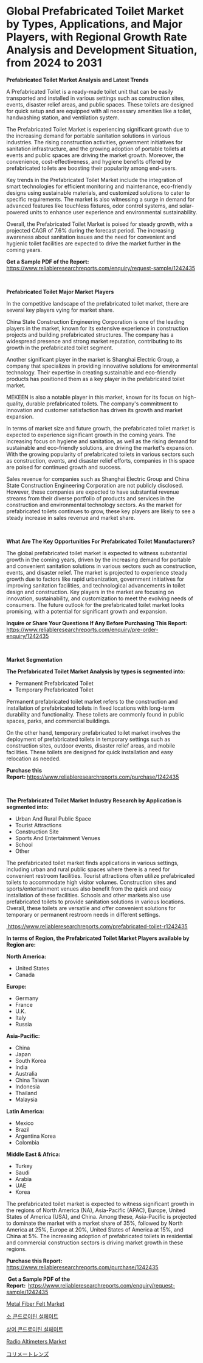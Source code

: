 <p><h1>Global Prefabricated Toilet Market by Types, Applications, and Major Players, with Regional Growth Rate Analysis and Development Situation, from 2024 to 2031</h1></p><p><strong>Prefabricated Toilet Market Analysis and Latest Trends</strong></p>
<p><p>A Prefabricated Toilet is a ready-made toilet unit that can be easily transported and installed in various settings such as construction sites, events, disaster relief areas, and public spaces. These toilets are designed for quick setup and are equipped with all necessary amenities like a toilet, handwashing station, and ventilation system.</p><p>The Prefabricated Toilet Market is experiencing significant growth due to the increasing demand for portable sanitation solutions in various industries. The rising construction activities, government initiatives for sanitation infrastructure, and the growing adoption of portable toilets at events and public spaces are driving the market growth. Moreover, the convenience, cost-effectiveness, and hygiene benefits offered by prefabricated toilets are boosting their popularity among end-users.</p><p>Key trends in the Prefabricated Toilet Market include the integration of smart technologies for efficient monitoring and maintenance, eco-friendly designs using sustainable materials, and customized solutions to cater to specific requirements. The market is also witnessing a surge in demand for advanced features like touchless fixtures, odor control systems, and solar-powered units to enhance user experience and environmental sustainability.</p><p>Overall, the Prefabricated Toilet Market is poised for steady growth, with a projected CAGR of 7.6% during the forecast period. The increasing awareness about sanitation issues and the need for convenient and hygienic toilet facilities are expected to drive the market further in the coming years.</p></p>
<p><strong>Get a Sample PDF of the Report:&nbsp;</strong> <a href="https://www.reliableresearchreports.com/enquiry/request-sample/1242435">https://www.reliableresearchreports.com/enquiry/request-sample/1242435</a></p>
<p>&nbsp;</p>
<p><strong>Prefabricated Toilet Major Market Players</strong></p>
<p><p>In the competitive landscape of the prefabricated toilet market, there are several key players vying for market share. </p><p>China State Construction Engineering Corporation is one of the leading players in the market, known for its extensive experience in construction projects and building prefabricated structures. The company has a widespread presence and strong market reputation, contributing to its growth in the prefabricated toilet segment.</p><p>Another significant player in the market is Shanghai Electric Group, a company that specializes in providing innovative solutions for environmental technology. Their expertise in creating sustainable and eco-friendly products has positioned them as a key player in the prefabricated toilet market.</p><p>MEKEEN is also a notable player in this market, known for its focus on high-quality, durable prefabricated toilets. The company's commitment to innovation and customer satisfaction has driven its growth and market expansion.</p><p>In terms of market size and future growth, the prefabricated toilet market is expected to experience significant growth in the coming years. The increasing focus on hygiene and sanitation, as well as the rising demand for sustainable and eco-friendly solutions, are driving the market's expansion. With the growing popularity of prefabricated toilets in various sectors such as construction, events, and disaster relief efforts, companies in this space are poised for continued growth and success.</p><p>Sales revenue for companies such as Shanghai Electric Group and China State Construction Engineering Corporation are not publicly disclosed. However, these companies are expected to have substantial revenue streams from their diverse portfolio of products and services in the construction and environmental technology sectors. As the market for prefabricated toilets continues to grow, these key players are likely to see a steady increase in sales revenue and market share.</p></p>
<p>&nbsp;</p>
<p><strong>What Are The Key Opportunities For Prefabricated Toilet Manufacturers?</strong></p>
<p><p>The global prefabricated toilet market is expected to witness substantial growth in the coming years, driven by the increasing demand for portable and convenient sanitation solutions in various sectors such as construction, events, and disaster relief. The market is projected to experience steady growth due to factors like rapid urbanization, government initiatives for improving sanitation facilities, and technological advancements in toilet design and construction. Key players in the market are focusing on innovation, sustainability, and customization to meet the evolving needs of consumers. The future outlook for the prefabricated toilet market looks promising, with a potential for significant growth and expansion.</p></p>
<p><strong>Inquire or Share Your Questions If Any Before Purchasing This Report:</strong> <a href="https://www.reliableresearchreports.com/enquiry/pre-order-enquiry/1242435">https://www.reliableresearchreports.com/enquiry/pre-order-enquiry/1242435</a></p>
<p>&nbsp;</p>
<p><strong>Market Segmentation</strong></p>
<p><strong>The Prefabricated Toilet Market Analysis by types is segmented into:</strong></p>
<p><ul><li>Permanent Prefabricated Toilet</li><li>Temporary Prefabricated Toilet</li></ul></p>
<p><p>Permanent prefabricated toilet market refers to the construction and installation of prefabricated toilets in fixed locations with long-term durability and functionality. These toilets are commonly found in public spaces, parks, and commercial buildings. </p><p>On the other hand, temporary prefabricated toilet market involves the deployment of prefabricated toilets in temporary settings such as construction sites, outdoor events, disaster relief areas, and mobile facilities. These toilets are designed for quick installation and easy relocation as needed.</p></p>
<p><strong>Purchase this Report:&nbsp;</strong><a href="https://www.reliableresearchreports.com/purchase/1242435">https://www.reliableresearchreports.com/purchase/1242435</a></p>
<p>&nbsp;</p>
<p><strong>The Prefabricated Toilet Market Industry Research by Application is segmented into:</strong></p>
<p><ul><li>Urban And Rural Public Space</li><li>Tourist Attractions</li><li>Construction Site</li><li>Sports And Entertainment Venues</li><li>School</li><li>Other</li></ul></p>
<p><p>The prefabricated toilet market finds applications in various settings, including urban and rural public spaces where there is a need for convenient restroom facilities. Tourist attractions often utilize prefabricated toilets to accommodate high visitor volumes. Construction sites and sports/entertainment venues also benefit from the quick and easy installation of these facilities. Schools and other markets also use prefabricated toilets to provide sanitation solutions in various locations. Overall, these toilets are versatile and offer convenient solutions for temporary or permanent restroom needs in different settings.</p></p>
<p><a href="https://www.reliableresearchreports.com/prefabricated-toilet-r1242435">&nbsp;https://www.reliableresearchreports.com/prefabricated-toilet-r1242435</a></p>
<p><strong>In terms of Region, the Prefabricated Toilet Market Players available by Region are:</strong></p>
<p>
    <p> <strong> North America: </strong>
        <ul>
            <li>United States</li>
            <li>Canada</li>
        </ul>
        </p> 
    <p> <strong> Europe: </strong>
        <ul>
            <li>Germany</li>
            <li>France</li>
            <li>U.K.</li>
            <li>Italy</li>
            <li>Russia</li>
        </ul>
        </p> 
    <p> <strong> Asia-Pacific: </strong>
        <ul>
            <li>China</li>
            <li>Japan</li>
            <li>South Korea</li>
            <li>India</li>
            <li>Australia</li>
            <li>China Taiwan</li>
            <li>Indonesia</li>
            <li>Thailand</li>
            <li>Malaysia</li>
        </ul>
        </p> 
    <p> <strong> Latin America: </strong>
        <ul>
            <li>Mexico</li>
            <li>Brazil</li>
            <li>Argentina Korea</li>
            <li>Colombia</li>
        </ul>
        </p> 
    <p> <strong> Middle East & Africa: </strong>
        <ul>
            <li>Turkey</li>
            <li>Saudi</li>
            <li>Arabia</li>
            <li>UAE</li>
            <li>Korea</li>
        </ul>
    </p>
    </p>
<p><p>The prefabricated toilet market is expected to witness significant growth in the regions of North America (NA), Asia-Pacific (APAC), Europe, United States of America (USA), and China. Among these, Asia-Pacific is projected to dominate the market with a market share of 35%, followed by North America at 25%, Europe at 20%, United States of America at 15%, and China at 5%. The increasing adoption of prefabricated toilets in residential and commercial construction sectors is driving market growth in these regions.</p></p>
<p><strong>Purchase this Report: </strong><a href="https://www.reliableresearchreports.com/purchase/1242435">https://www.reliableresearchreports.com/purchase/1242435</a></p>
<p>&nbsp;<strong>Get a Sample PDF of the Report:&nbsp;&nbsp;</strong><a href="https://www.reliableresearchreports.com/enquiry/request-sample/1242435">https://www.reliableresearchreports.com/enquiry/request-sample/1242435</a></p>
<p><strong></strong></p>
<p><p><a href="https://issuu.com/reportprime-2/docs/metal-fiber-felt-market-size-2030.pptx">Metal Fiber Felt Market</a></p><p><a href="https://github.com/CliftonFisher9067/Market-Research-Report-List-1/blob/main/177100432765.md">소 콘드로이틴 설페이트</a></p><p><a href="https://github.com/vskv4779xr1/Market-Research-Report-List-1/blob/main/762308932764.md">상어 콘드로이틴 설페이트</a></p><p><a href="https://github.com/BryceTownsendr/Market-Research-Report-List-4/blob/main/radio-altimeters-market.md">Radio Altimeters Market</a></p><p><a href="https://github.com/mcbeesbxa270/Market-Research-Report-List-1/blob/main/751662835765.md">コリメートレンズ</a></p></p>